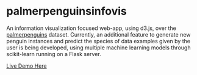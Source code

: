 # palmerpenguinsinfovis
An information visualization focused web-app, using d3.js, over the [palmerpenguins](https://allisonhorst.github.io/palmerpenguins/) dataset. Currently, an additional feature to generate new penguin instances and predict the species of data examples given by the user is being developed, using multiple machine learning models through scikit-learn running on a Flask server.

[Live Demo Here](https://alvaroqsaldanha.github.io/palmerpenguinsinfovis/)

